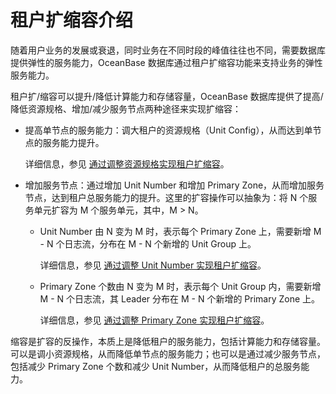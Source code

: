 # 租户扩缩容介绍

随着用户业务的发展或衰退，同时业务在不同时段的峰值往往也不同，需要数据库提供弹性的服务能力，OceanBase 数据库通过租户扩缩容功能来支持业务的弹性服务能力。

租户扩/缩容可以提升/降低计算能力和存储容量，OceanBase 数据库提供了提高/降低资源规格、增加/减少服务节点两种途径来实现扩缩容：

* 提高单节点的服务能力：调大租户的资源规格（Unit Config），从而达到单节点的服务能力提升。

  详细信息，参见 [通过调整资源规格实现租户扩缩容](../800.tenant-scale-in-and-out/200.adjust-resource-specifications.md)。

* 增加服务节点：通过增加 Unit Number 和增加 Primary Zone，从而增加服务节点，达到租户总服务能力的提升。这里的扩容操作可以抽象为：将 N 个服务单元扩容为 M 个服务单元，其中，M > N。
  
  * Unit Number 由 N 变为 M 时，表示每个 Primary Zone 上，需要新增 M - N 个日志流，分布在 M - N 个新增的 Unit Group 上。
  
    详细信息，参见 [通过调整 Unit Number 实现租户扩缩容](../800.tenant-scale-in-and-out/300.adjust-unit-number.md)。

  * Primary Zone 个数由 N 变为 M 时，表示每个 Unit Group 内，需要新增 M - N 个日志流，其 Leader 分布在 M - N 个新增的 Primary Zone 上。

    详细信息，参见 [通过调整 Primary Zone 实现租户扩缩容](../800.tenant-scale-in-and-out/400.adjust-primary-zone.md)。

缩容是扩容的反操作，本质上是降低租户的服务能力，包括计算能力和存储容量。可以是调小资源规格，从而降低单节点的服务能力；也可以是通过减少服务节点，包括减少 Primary Zone 个数和减少 Unit Number，从而降低租户的总服务能力。
